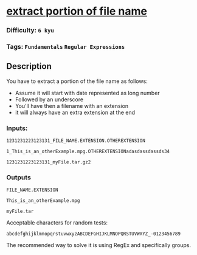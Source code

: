 # [extract portion of file name](https://www.codewars.com/kata/597770e98b4b340e5b000071)

### Difficulty: `6 kyu`

### Tags: `Fundamentals` `Regular Expressions`

## Description

You have to extract a portion of the file name as follows:

- Assume it will start with date represented as long number
- Followed by an underscore
- You'll have then a filename with an extension
- it will always have an extra extension at the end

### Inputs:

```
1231231223123131_FILE_NAME.EXTENSION.OTHEREXTENSION

1_This_is_an_otherExample.mpg.OTHEREXTENSIONadasdassdassds34

1231231223123131_myFile.tar.gz2
```

### Outputs

```
FILE_NAME.EXTENSION

This_is_an_otherExample.mpg

myFile.tar
```

Acceptable characters for random tests:

`abcdefghijklmnopqrstuvwxyzABCDEFGHIJKLMNOPQRSTUVWXYZ_-0123456789`

The recommended way to solve it is using RegEx and specifically groups.